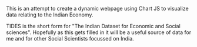 This is an attempt to create a dynamic webpage using Chart JS to visualize data relating to the Indian Economy.

TIDES is the short form for "The Indian Dataset for Economic and Social sciences".
Hopefully as this gets filled in it will be a useful source of data for me and for other Social Scientists focussed on India.
